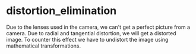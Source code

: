 # distortion_elimination

Due to the lenses used in the camera, we can't get a perfect picture from a camera. Due to radial and tangential distortion, we will get a distorted image. To counter this effect we have to undistort the image using mathematical transformations.

